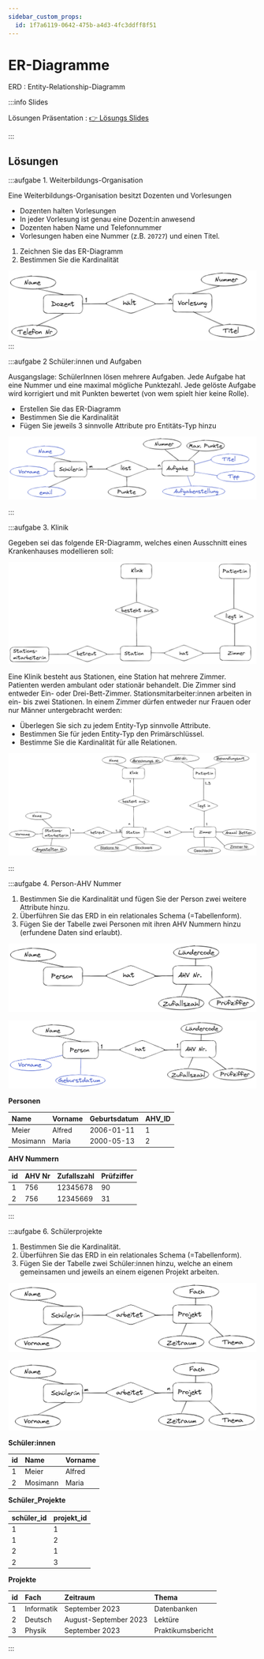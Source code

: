 ```yaml
---
sidebar_custom_props:
  id: 1f7a6119-0642-475b-a4d3-4fc3ddff8f51
---
```


# ER-Diagramme

ERD
: Entity-Relationship-Diagramm

:::info Slides
<Solution webKey="3b69caa5-6e11-4def-8e07-3dcc64d730ea">

Lösungen Präsentation
: [👉 Lösungs Slides](pathname:///p/Datenbanken/ERD/slides.html)

</Solution>
:::

## Lösungen

:::aufgabe 1. Weiterbildungs-Organisation
<Answer type="state" webKey="d65644f3-e369-4afe-b620-a14ea482f824" />

Eine Weiterbildungs-Organisation besitzt Dozenten und Vorlesungen
- Dozenten halten Vorlesungen
- In jeder Vorlesung ist genau eine Dozent:in anwesend
- Dozenten haben Name und Telefonnummer
- Vorlesungen haben eine Nummer (z.B. `20727`) und einen Titel.

1. Zeichnen Sie das ER-Diagramm
2. Bestimmen Sie die Kardinalität

<Answer type="text" webKey="5487f817-039d-45ab-a66e-06dde2143015" />

<Solution webKey="ca1207f4-41b2-4a69-94d7-2641b2ea653b">

![](images/01-dozenten-vorlesungen.png)
</Solution>
:::

:::aufgabe 2 Schüler:innen und Aufgaben
<Answer type="state" webKey="034f4caf-4e4e-42e9-a16f-b3d3d5e59980" />

Ausgangslage: SchülerInnen lösen mehrere Aufgaben. Jede Aufgabe hat eine Nummer und eine maximal mögliche Punktezahl. Jede gelöste Aufgabe wird korrigiert und mit Punkten bewertet (von wem spielt hier keine Rolle).
- Erstellen Sie das ER-Diagramm
- Bestimmen Sie die Kardinalität
- Fügen Sie jeweils 3 sinnvolle Attribute pro Entitäts-Typ hinzu

<Answer type="text" webKey="6d54fa27-38cf-4c3c-8d07-a3e356f65f25" />
<Solution webKey="ca1207f4-41b2-4a69-94d7-2641b2ea653b">

![](images/02-schueler-aufgabe.png)
</Solution>

:::

:::aufgabe 3. Klinik
<Answer type="state" webKey="c28936ce-60e2-49cf-93fa-6ec11852e669" />

Gegeben sei das folgende ER-Diagramm, welches einen Ausschnitt eines Krankenhauses modellieren soll:


![](images/03-klinik.png)

Eine Klinik besteht aus Stationen, eine Station hat mehrere Zimmer. Patienten werden ambulant oder stationär behandelt. Die Zimmer sind entweder Ein- oder Drei-Bett-Zimmer. Stationsmitarbeiter:innen arbeiten in ein- bis zwei Stationen. In einem Zimmer dürfen entweder nur Frauen oder nur Männer untergebracht werden:
- Überlegen Sie sich zu jedem Entity-Typ sinnvolle Attribute.
- Bestimmen Sie für jeden Entity-Typ den Primärschlüssel.
- Bestimme Sie die Kardinalität für alle Relationen.


<Solution webKey="ca1207f4-41b2-4a69-94d7-2641b2ea653b">

![](images/03-klinik-lsg.png)
</Solution>

:::

:::aufgabe 4. Person-AHV Nummer
<Answer type="state" webKey="e09f6820-e870-45f4-8913-b008b341d7bc" />

1. Bestimmen Sie die Kardinalität und fügen Sie der Person zwei weitere Attribute hinzu.
2. Überführen Sie das ERD in ein relationales Schema (=Tabellenform).
3. Fügen Sie der Tabelle zwei Personen mit ihren AHV Nummern hinzu (erfundene Daten sind erlaubt).


![](images/04-person-ahv.png)

<Solution webKey="ca1207f4-41b2-4a69-94d7-2641b2ea653b" className="slim compact left">

![](images/04-person-ahv-lsg.png)

__Personen__

| Name     | Vorname | Geburtsdatum | AHV_ID |
|:---------|:--------|:-------------|:-------|
| Meier    | Alfred  | 2006-01-11   | 1      |
| Mosimann | Maria   | 2000-05-13   | 2      |

__AHV Nummern__

| id | AHV Nr | Zufallszahl | Prüfziffer |
|:---|:-------|:------------|:-----------|
| 1  | 756    | 12345678    | 90         |
| 2  | 756    | 12345669    | 31         |


</Solution>
:::

:::aufgabe 6. Schülerprojekte
<Answer type="state" webKey="e09f6820-e870-45f4-8913-b008b341d7bc" />

1. Bestimmen Sie die Kardinalität.
2. Überführen Sie das ERD in ein relationales Schema (=Tabellenform).
3. Fügen Sie der Tabelle zwei Schüler:innen hinzu, welche an einem gemeinsamen und jeweils an einem eigenen Projekt arbeiten.


![](images/06-schueler-projekte.png)

<Solution webKey="199dfa13-dee1-4057-ab4e-2006e710fe17" className="slim compact left">

![](images/06-schueler-projekte-lsg.png)

__Schüler:innen__

| id | Name     | Vorname |
|:---|:---------|:--------|
| 1  | Meier    | Alfred  |
| 2  | Mosimann | Maria   |

__Schüler_Projekte__

| schüler_id | projekt_id |
|:-----------|:-----------|
| 1          | 1          |
| 1          | 2          |
| 2          | 1          |
| 2          | 3          |

__Projekte__

| id | Fach       | Zeitraum              | Thema             |
|:---|:-----------|:----------------------|:------------------|
| 1  | Informatik | September 2023        | Datenbanken       |
| 2  | Deutsch    | August-September 2023 | Lektüre           |
| 3  | Physik     | September 2023        | Praktikumsbericht |


</Solution>
:::